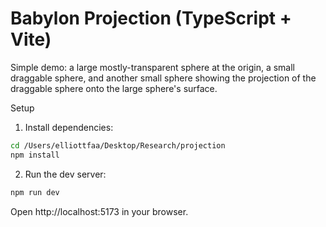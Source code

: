 # Babylon Projection (TypeScript + Vite)

Simple demo: a large mostly-transparent sphere at the origin, a small draggable sphere, and another small sphere showing the projection of the draggable sphere onto the large sphere's surface.

Setup

1. Install dependencies:

```bash
cd /Users/elliottfaa/Desktop/Research/projection
npm install
```

2. Run the dev server:

```bash
npm run dev
```

Open http://localhost:5173 in your browser.
